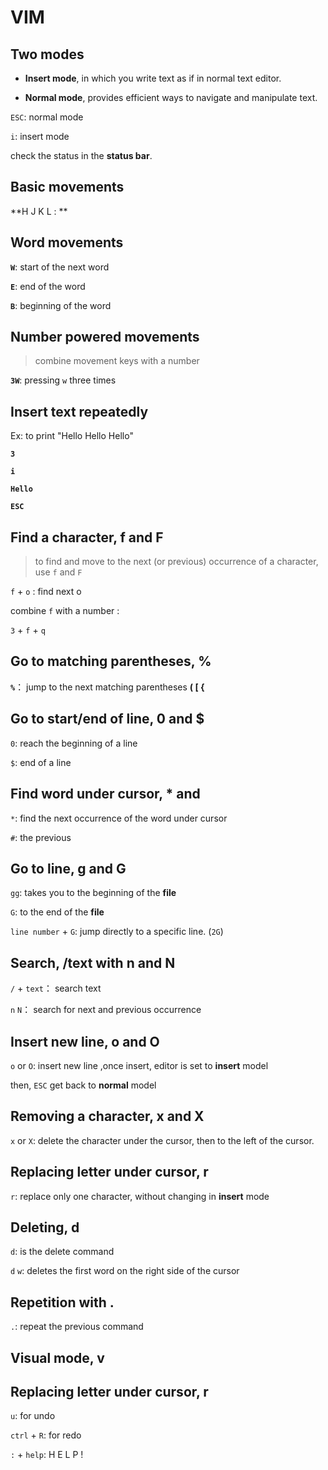 # VIM

## Two modes

- **Insert mode**, in which you write text as if in normal text editor.

- **Normal mode**, provides efficient ways to navigate and manipulate text.

`ESC`: normal mode 

`i`: insert mode 

check the status in the **status bar**.

## Basic movements

**H J K L : **

## Word movements

**`W`**: start of the next word

**`E`**: end of the word

**`B`**: beginning of the word

## Number powered movements

> combine movement keys with a number

**`3W`**: pressing `w`  three times

## Insert text repeatedly

Ex: to print "Hello Hello Hello"

**`3`**

**`i`**

**`Hello`**

**`ESC`**

## Find a character, f and F

> to find and move to the next (or previous) occurrence of a character, use `f` and `F`

`f` + `o` : find next o 

combine `f` with a number :

`3` + `f` + `q`

## Go to matching parentheses, %

**`%`**： jump to the next matching parentheses **( [ {**

## Go to start/end of line, 0 and $

`0`: reach the beginning of a line

`$`: end of a line

## Find word under cursor, \* and #

`*`: find the next occurrence of the word under cursor

`#`: the previous

## Go to line, g and G

`gg`: takes you to the beginning of the **file**

`G`: to the end of the **file**

`line number` + `G`: jump directly to a specific line. (`2G`)

## Search, /text with n and N

`/` + `text`： search text

`n` `N`： search for  next and previous occurrence

## Insert new line, o and O 

`o` or `O`:  insert new line ,once insert, editor is set to **insert** model

then, `ESC` get back to **normal** model

## Removing a character, x and X

`x` or `X`: delete the character under the cursor, then to the left of the cursor.

## Replacing letter under cursor, r

`r`: replace only one character, without changing in **insert** mode 

## Deleting, d

`d`: is the delete command

`d` `w`: deletes the first word on the right side of the  cursor

## Repetition with .

`.`: repeat the previous command

## Visual mode, v

## Replacing letter under cursor, r

`u`: for undo

`ctrl` + `R`: for redo

`:` + `help`: H E L P !



